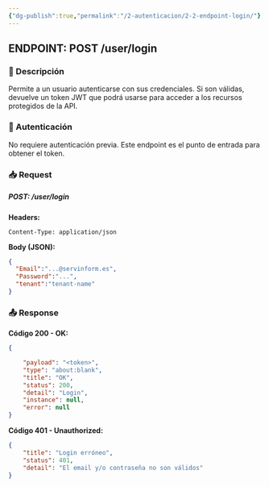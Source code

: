 ```yaml
---
{"dg-publish":true,"permalink":"/2-autenticacion/2-2-endpoint-login/"}
---
```




## ENDPOINT: **POST /user/login**
### 📖 Descripción

Permite a un usuario autenticarse con sus credenciales. Si son válidas, devuelve un token JWT que podrá usarse para acceder a los recursos protegidos de la API.

### 🔐 Autenticación

No requiere autenticación previa. Este endpoint es el punto de entrada para obtener el token.
### 📥 Request

##### POST: /user/login

**Headers:**

```
Content-Type: application/json
```

**Body (JSON):**

```json
{
  "Email":"...@servinform.es",
  "Password":"...",
  "tenant":"tenant-name"
}
```

### 📤 Response

**Código 200 - OK:**

```json
{

    "payload": "<token>",
    "type": "about:blank",
    "title": "OK",
    "status": 200,
    "detail": "Login",
    "instance": null,
    "error": null
}
```

**Código 401 - Unauthorized:**

```json
{
    "title": "Login erróneo",
    "status": 401,
    "detail": "El email y/o contraseña no son válidos"
}
```


